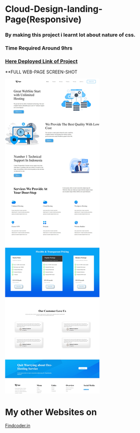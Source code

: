 # Cloud-Design-landing-Page(Responsive)

### By making this project i learnt lot about  nature of css.

### Time Required Around **9hrs**
 
### [Here Deployed Link of Project](https://cloud-based-webpage-horse-2b54de.netlify.app/)

**FULL WEB-PAGE SCREEN-SHOT

![Screen-shots](mescreenshot.png)


# My other Websites on
 

 [Findcoder.in](https://www.findcoder.io/u/raavan)
